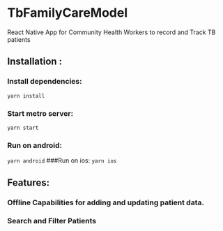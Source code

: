 # TbFamilyCareModel

React Native App for Community Health Workers to record and Track TB patients

## Installation :
### Install dependencies:
`yarn install`
### Start metro server:
`yarn start`
### Run on android:
`yarn android`
###Run on ios:
`yarn ios`

## Features:
### Offline Capabilities  for adding and updating patient data.
### Search and Filter Patients
